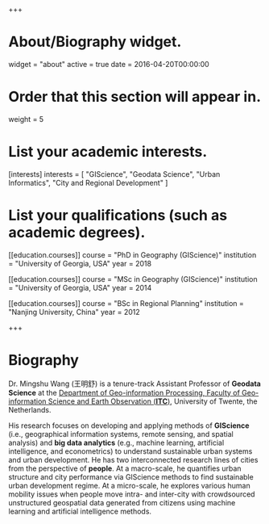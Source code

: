 +++
# About/Biography widget.
widget = "about"
active = true
date = 2016-04-20T00:00:00

# Order that this section will appear in.
weight = 5

# List your academic interests.
[interests]
  interests = [
    "GIScience",
    "Geodata Science",
    "Urban Informatics",
    "City and Regional Development"
  ]

# List your qualifications (such as academic degrees).
[[education.courses]]
  course = "PhD in Geography (GIScience)"
  institution = "University of Georgia, USA"
  year = 2018

[[education.courses]]
  course = "MSc in Geography (GIScience)"
  institution = "University of Georgia, USA"
  year = 2014

[[education.courses]]
  course = "BSc in Regional Planning"
  institution = "Nanjing University, China"
  year = 2012
 
+++

# Biography

Dr. Mingshu Wang (王明舒) is a tenure-track Assistant Professor of **Geodata Science** at the [Department of Geo-information Processing, Faculty of Geo-information Science and Earth Observation (**ITC**)](https://www.itc.nl/about-itc/organization/scientific-departments/geo-information-processing/), University of Twente, the Netherlands.

His research focuses on developing and applying methods of **GIScience** (i.e., geographical information systems, remote sensing, and spatial analysis) and **big data analytics** (e.g., machine learning, artificial intelligence, and econometrics) to understand sustainable urban systems and urban development. He has two interconnected research lines of cities from the perspective of **people**. At a macro-scale, he quantifies urban structure and city performance via GIScience methods to find sustainable urban development regime. At a micro-scale, he explores various human mobility issues when people move intra- and inter-city with crowdsourced unstructured geospatial data generated from citizens using machine learning and artificial intelligence methods.